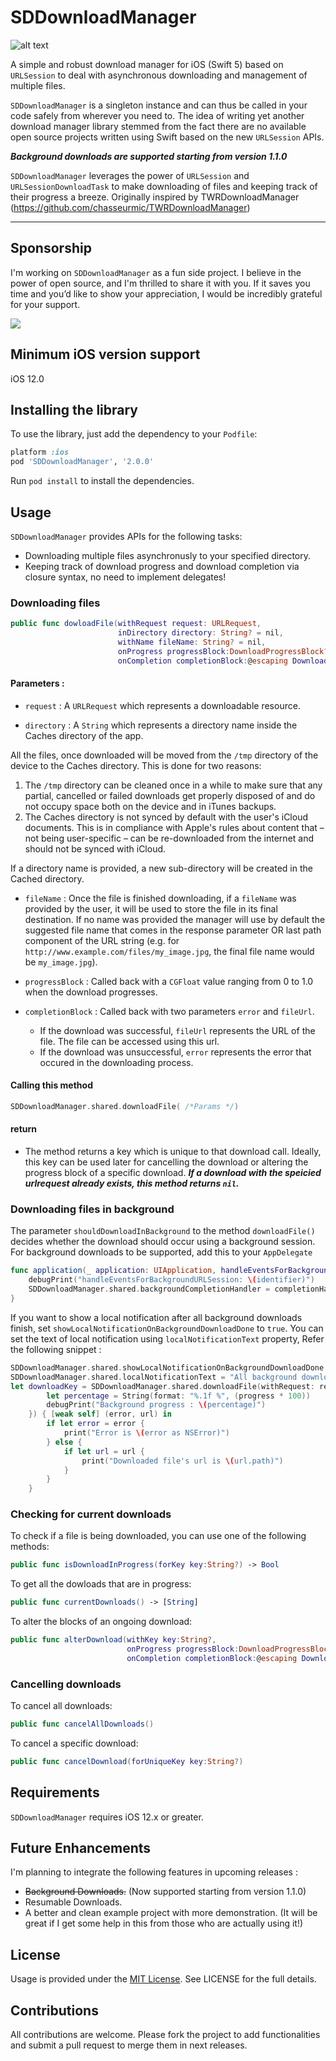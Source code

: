 SDDownloadManager
=================
![alt text](/SDDownloadManager/sddwn.png)

A simple and robust download manager for iOS (Swift 5) based on `URLSession` to deal with asynchronous downloading and management of multiple files.

`SDDownloadManager` is a singleton instance and can thus be called in your code safely from wherever you need to. The idea of writing yet another download manager library stemmed from the fact there are no available open source projects written using Swift based on the new `URLSession` APIs.

***Background downloads are supported starting from version 1.1.0*** 


`SDDownloadManager` leverages the power of `URLSession` and `URLSessionDownloadTask` to make downloading of files and keeping track of their progress a breeze. Originally inspired by TWRDownloadManager (https://github.com/chasseurmic/TWRDownloadManager)

- - - 

## Sponsorship
I'm working on `SDDownloadManager` as a fun side project. I believe in the power of open source, and I'm thrilled to share it with you. If it saves you time and you’d like to show your appreciation, I would be incredibly grateful for your support.

<a href="https://www.buymeacoffee.com/sagardagdu"><img src="https://img.buymeacoffee.com/button-api/?text=Buy me a coffee&emoji=☕️&slug=sagardagdu&button_colour=FF5F5F&font_colour=ffffff&font_family=Arial&outline_colour=000000&coffee_colour=FFDD00" /></a>


## Minimum iOS version support

iOS 12.0

## Installing the library

To use the library, just add the dependency to your `Podfile`:

```ruby
platform :ios
pod 'SDDownloadManager', '2.0.0'
```

Run `pod install` to install the dependencies.

## Usage

`SDDownloadManager` provides APIs for the following tasks:

- Downloading multiple files asynchronusly to your specified directory.
- Keeping track of download progress and download completion via closure syntax, no need to implement delegates!


### Downloading files

```swift
public func dowloadFile(withRequest request: URLRequest,
                        inDirectory directory: String? = nil,
                        withName fileName: String? = nil,
                        onProgress progressBlock:DownloadProgressBlock? = nil,
                        onCompletion completionBlock:@escaping DownloadCompletionBlock) -> String? 
```

#### Parameters :

- `request` : A `URLRequest` which represents a downloadable resource.

- `directory` : A `String` which represents a directory name inside the Caches directory of the app.

All the files, once downloaded will be moved from the `/tmp` directory of the device to the Caches directory. This is done for two reasons:
 
  1) The `/tmp` directory can be cleaned once in a while to make sure that any partial, cancelled or failed downloads get properly disposed of and do not occupy space both on the device and in iTunes backups.
  2) The Caches directory is not synced by default with the user's iCloud documents. This is in compliance with Apple's rules about content that – not being user-specific – can be re-downloaded from the internet and should not be synced with iCloud.

If a directory name is provided, a new sub-directory will be created in the Cached directory.

- `fileName` : Once the file is finished downloading, if a `fileName` was provided by the user, it will be used to store the file in its final destination. If no name was provided the manager will use by default the suggested file name that comes in the response parameter OR last path component of the URL string (e.g. for `http://www.example.com/files/my_image.jpg`, the final file name would be `my_image.jpg`).

- `progressBlock` : Called back with a `CGFloat` value ranging from 0 to 1.0 when the download progresses.

- `completionBlock` : Called back with two parameters `error` and `fileUrl`.
    - If the download was successful, `fileUrl` represents the URL of the file. The file can be accessed using this url.
    - If the download was unsuccessful, `error` represents the error that occured in the downloading process.
    
#### Calling this method
```swift
SDDownloadManager.shared.downloadFile( /*Params */)
```    
    
#### return

- The method returns a key which is unique to that download call. Ideally, this key can be used later for cancelling the download or altering the progress block of a specific download.  ***If a download with the speicied urlrequest already exists, this method returns `nil`.***

### Downloading files in background

The parameter `shouldDownloadInBackground` to the method `downloadFile()` decides whether the download should occur using a background session.
For background downloads to be supported, add this to your `AppDelegate`
```swift
func application(_ application: UIApplication, handleEventsForBackgroundURLSession identifier: String, completionHandler: @escaping () -> Void) {
    debugPrint("handleEventsForBackgroundURLSession: \(identifier)")
    SDDownloadManager.shared.backgroundCompletionHandler = completionHandler
}
```

If you want to show a local notification after all background downloads finish, set `showLocalNotificationOnBackgroundDownloadDone` to `true`. You can set the text of local notification using `localNotificationText` property, Refer the following snippet : 

```swift
SDDownloadManager.shared.showLocalNotificationOnBackgroundDownloadDone = true  // Set this if you want to issue a local notification when all the background downloads complete.
SDDownloadManager.shared.localNotificationText = "All background downloads complete"  // Text for the local notification
let downloadKey = SDDownloadManager.shared.downloadFile(withRequest: request, inDirectory: directoryName, withName: directoryName, shouldDownloadInBackground: true, onProgress: { (progress) in
        let percentage = String(format: "%.1f %", (progress * 100))
        debugPrint("Background progress : \(percentage)")
    }) { [weak self] (error, url) in
        if let error = error {
            print("Error is \(error as NSError)")
        } else {
            if let url = url {
                print("Downloaded file's url is \(url.path)")
            }
        }
    }
```
      
### Checking for current downloads 

To check if a file is being downloaded, you can use one of the following methods:
```swift
public func isDownloadInProgress(forKey key:String?) -> Bool
```

To get all the dowloads that are in progress:
```swift
public func currentDownloads() -> [String]
```

To alter the blocks of an ongoing download:
```swift
public func alterDownload(withKey key:String?,
                          onProgress progressBlock:DownloadProgressBlock?,
                          onCompletion completionBlock:@escaping DownloadCompletionBlock)
```
### Cancelling downloads

To cancel all downloads:
```swift
public func cancelAllDownloads()
```

To cancel a specific download:

```swift
public func cancelDownload(forUniqueKey key:String?)
```
                                  
## Requirements

`SDDownloadManager` requires iOS 12.x or greater.

## Future Enhancements

I'm planning to integrate the following features in upcoming releases :
- ~~Background Downloads.~~ (Now supported starting from version 1.1.0)
- Resumable Downloads.
- A better and clean example project with more demonstration. (It will be great if I get some help in this from those who are actually using it!)

## License

Usage is provided under the [MIT License](http://opensource.org/licenses/mit-license.php).  See LICENSE for the full details.

## Contributions

All contributions are welcome. Please fork the project to add functionalities and submit a pull request to merge them in next releases.
